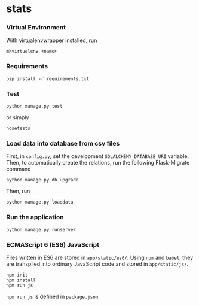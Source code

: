 # stats
### Virtual Environment
With virtualenvwrapper installed, run
```
mkvirtualenv <name>
```
### Requirements
```
pip install -r requirements.txt
```
### Test
```
python manage.py test
```
or simply
```
nosetests
```
### Load data into database from csv files
First, in `config.py`, set the development `SQLALCHEMY_DATABASE_URI` variable. Then, to automatically create the relations, run the following Flask-Migrate command
```
python manage.py db upgrade
```
Then, run
```
python manage.py loaddata
```
### Run the application
```
python manage.py runserver
```
### ECMAScript 6 (ES6) JavaScript
Files written in ES6 are stored in `app/static/es6/`. Using `npm` and `babel`, they are transpiled into ordinary JavaScript code and stored in `app/static/js/`.
```
npm init
npm install
npm run js
```

`npm run js` is defined in `package.json`.

